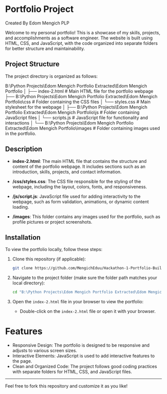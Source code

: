 # Portfolio Project

Created By Edom Mengich
PLP

Welcome to my personal portfolio! This is a showcase of my skills, projects, and accomplishments as a software engineer. The website is built using HTML, CSS, and JavaScript, with the code organized into separate folders for better structure and maintainability.

## Project Structure

The project directory is organized as follows:

B:\Python Projects\Edom Mengich Portfolio Extracted\Edom Mengich Portfolio │ ├── index-2.html # Main HTML file for the portfolio webpage ├── B:\Python Projects\Edom Mengich Portfolio Extracted\Edom Mengich Portfolio\css # Folder containing the CSS files │ └── styles.css # Main stylesheet for the webpage │ ├── B:\Python Projects\Edom Mengich Portfolio Extracted\Edom Mengich Portfolio\js # Folder containing JavaScript files │ └── scripts.js # JavaScript file for functionality and interactions │ └── B:\Python Projects\Edom Mengich Portfolio Extracted\Edom Mengich Portfolio\images # Folder containing images used in the portfolio.

## Description

- **index-2.html**: The main HTML file that contains the structure and content of the portfolio webpage. It includes sections such as an introduction, skills, projects, and contact information.
  
- **/css/styles.css**: The CSS file responsible for the styling of the webpage, including the layout, colors, fonts, and responsiveness.

- **/js/script.js**: JavaScript file used for adding interactivity to the webpage, such as form validation, animations, or dynamic content loading.

- **/images**: This folder contains any images used for the portfolio, such as profile pictures or project screenshots.

## Installation

To view the portfolio locally, follow these steps:

1. Clone this repository (if applicable):
    ```bash
    git clone https://github.com/MengichEduu/Hackathon-1-Portfolio-Building-Edom.git
    ```

2. Navigate to the project folder (make sure the folder path matches your local directory):
    ```bash
    cd "B:\Python Projects\Edom Mengich Portfolio Extracted\Edom Mengich Portfolio"
    ```

3. Open the `index-2.html` file in your browser to view the portfolio:
    - Double-click on the `index-2.html` file or open it with your browser.

# Features

- Responsive Design: The portfolio is designed to be responsive and adjusts to various screen sizes.
- Interactive Elements: JavaScript is used to add interactive features to the page.
- Clean and Organized Code: The project follows good coding practices with separate folders for HTML, CSS, and JavaScript files.

---


Feel free to fork this repository and customize it as you like!

